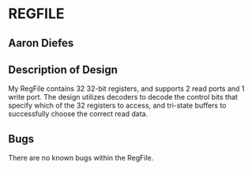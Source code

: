 # REGFILE
## Aaron Diefes

## Description of Design
My RegFile contains 32 32-bit registers, and supports 2 read ports and 1 write port. The design utilizes decoders to decode the control bits that specify which of the 32 registers to access, and tri-state buffers to successfully choose the correct read data. 

## Bugs
There are no known bugs within the RegFile.
